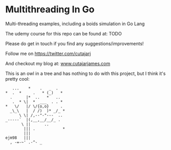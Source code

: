 # Multithreading In Go

Multi-threading examples, including a boids simulation in Go Lang

The udemy course for this repo can be found at:
TODO

Please do get in touch if you find any suggestions/improvements!

Follow me on https://twitter.com/cutajarj

And checkout my blog at: www.cutajarjames.com

This is an owl in a tree and has nothing to do with this project, but I think it's pretty cool:

```
   ...    *    .   _  .   
*  .  *     .   * (_)   *
  .      |*  ..   *   ..
   .  * \|  *  ___  . . *
*   \/   |/ \/{o,o}     .
  _\_\   |  / /)  )* _/_ *
      \ \| /,--"-"---  ..
_-----`  |(,__,__/__/_ .
       \ ||      ..
        ||| .            *
        |||
ejm98   |||
  , -=-~' .-^- _
```
